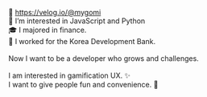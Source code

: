 
🔗 https://velog.io/@mygomi <br/>
👀 I’m interested in JavaScript and Python <br/>
🎓 I majored in finance. <br/>
👔 I worked for the Korea Development Bank. <br/>
<br/>
Now I want to be a developer who grows and challenges.
<br/><br/>
I am interested in gamification UX. ✨<br/>
I want to give people fun and convenience. 💛

<!---
miniPinetree/miniPinetree is a ✨ special ✨ repository because its `README.md` (this file) appears on your GitHub profile.
You can click the Preview link to take a look at your changes.
--->
